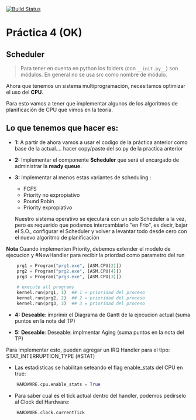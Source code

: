 [![Build Status](https://travis-ci.com/so-unq-2020-jueves/grupo_4.svg?token=cykm2ScxHwJVfFcZRzNY&branch=development)](https://travis-ci.com/so-unq-2020-jueves/grupo_4)

# Práctica 4 (OK)
## Scheduler

> Para tener en cuenta en python los folders (con `__init.py__`) son módulos. En general no se usa src como nombre de módulo.

Ahora que tenemos un sistema multiprogramación, necesitamos optimizar el uso del __CPU__.

Para esto vamos a tener que implementar algunos de los algoritmos de planificación de CPU que vimos en la teoría.



## Lo que tenemos que hacer es:


- __1:__ A partir de ahora vamos a usar el codigo de la práctica anterior como base de la actual.... hacer copy/paste del so.py de la practica anterior

- __2:__ Implementar el componente __Scheduler__ que será el encargado de administrar la __ready queue__.


- __3:__ Implementar al menos estas variantes de scheduling :
  - FCFS
  - Priority no expropiativo
  - Round Robin
  - Priority expropiativo

  Nuestro sistema operativo se ejecutará con un solo Scheduler a la vez, pero es requerido que podamos intercambiarlo "en Frio", es decir, bajar el S.O., configurar el Scheduler y volver a levantar todo desde cero con el nuevo algoritmo de planificación



__Nota__ Cuando implementen Priority, debemos extender el modelo de ejecucion y #NewHandler para recibir la priordad como parametro del run


```python
    prg1 = Program("prg1.exe", [ASM.CPU(2)])
    prg2 = Program("prg2.exe", [ASM.CPU(4)])
    prg3 = Program("prg3.exe", [ASM.CPU(3)])

    # execute all programs
    kernel.run(prg1, 1)  ## 1 = prioridad del proceso
    kernel.run(prg2, 2)  ## 2 = prioridad del proceso
    kernel.run(prg3, 3)  ## 3 = prioridad del proceso
```

- __4:__ __Deseable__: imprimir el Diagrama de Gantt de la ejecucion actual (suma puntos en la nota del TP)

- __5:__ __Deseable__: Deseable: implmentar Aging (suma puntos en la nota del TP)



Para implementar esto, pueden agregar un IRQ Handler para el tipo: STAT_INTERRUPTION_TYPE (#STAT)
-  Las estadisticas se habilitan seteando el flag enable_stats del CPU en true:
```python
    HARDWARE.cpu.enable_stats = True
```

- Para saber cual es el tick actual dentro del handler, podemos pedirselo al Clock del Hardware:
```python
    HARDWARE.clock.currentTick
```
